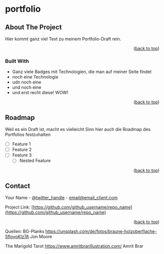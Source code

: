 # portfolio

<!-- ABOUT THE PROJECT -->
## About The Project
Hier kommt ganz viel Text zu meinem Portfolio-Draft rein. 

<p align="right">(<a href="#readme-top">back to top</a>)</p>


### Built With
* Ganz viele Badges mit Technologien, die man auf meiner Seite findet
* noch eine Technologie
* udn noch eine
* und noch eine
* und erst recht diese! WOW!

<p align="right">(<a href="#readme-top">back to top</a>)</p>

<!-- ROADMAP -->
## Roadmap
Weil es ein Draft ist, macht es vielleicht Sinn hier auch die Roadmap des Portfolios festzuhalten

- [ ] Feature 1
- [ ] Feature 2
- [ ] Feature 3
    - [ ] Nested Feature

<p align="right">(<a href="#readme-top">back to top</a>)</p>


<!-- CONTACT -->
## Contact

Your Name - [@twitter_handle](https://twitter.com/twitter_handle) - email@email_client.com

Project Link: [https://github.com/github_username/repo_name](https://github.com/github_username/repo_name)

<p align="right">(<a href="#readme-top">back to top</a>)</p>


Quellen: 
BG-Planks
https://unsplash.com/de/fotos/braune-holzoberflache-5fIoyoKlz7A
Jon Moore

The Marigold Tarot
https://www.amritbrarillustration.com/
Amrit Brar
